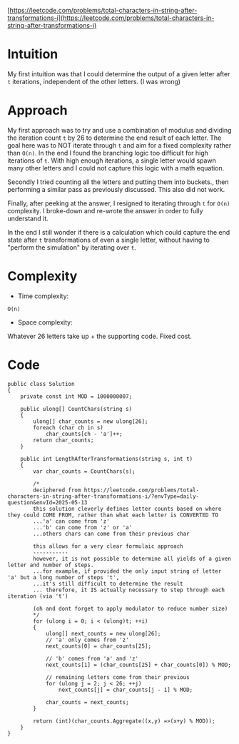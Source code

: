 [https://leetcode.com/problems/total-characters-in-string-after-transformations-i](https://leetcode.com/problems/total-characters-in-string-after-transformations-i)

# Intuition

My first intuition was that I could determine the output of a given letter after `t` iterations, independent of the other letters. (I was wrong)

# Approach

My first approach was to try and use a combination of modulus and dividing the iteration count `t` by 26 to determine the end result of each letter. The goal here was to NOT iterate through `t` and aim for a fixed complexity rather than `O(n)`. In the end I found the branching logic too difficult for high iterations of `t`. With high enough iterations, a single letter would spawn many other letters and I could not capture this logic with a math equation.

Secondly I tried counting all the letters and putting them into buckets., then performing a similar pass as previously discussed. This also did not work.

Finally, after peeking at the answer, I resigned to iterating through `t` for `O(n)` complexity. I broke-down and re-wrote the answer in order to fully understand it.

In the end I still wonder if there is a calculation which could capture the end state after `t` transformations of even a single letter, without having to "perform the simulation" by iterating over `t`.

# Complexity

- Time complexity:

`O(n)`

- Space complexity:

Whatever 26 letters take up + the supporting code. Fixed cost.

# Code

```
public class Solution
{
    private const int MOD = 1000000007;

    public ulong[] CountChars(string s)
    {
        ulong[] char_counts = new ulong[26];
        foreach (char ch in s)
            char_counts[ch - 'a']++;
        return char_counts;    
    }

    public int LengthAfterTransformations(string s, int t)
    {
        var char_counts = CountChars(s);

        /*
        deciphered from https://leetcode.com/problems/total-characters-in-string-after-transformations-i/?envType=daily-question&envId=2025-05-13
        this solution cleverly defines letter counts based on where they could COME FROM, rather than what each letter is CONVERTED TO
        ...'a' can come from 'z'
        ...'b' can come from 'z' or 'a'
        ...others chars can come from their previous char

        this allows for a very clear formulaic approach
        -----------
        however, it is not possible to determine all yields of a given letter and number of steps.
        ...for example, if provided the only input string of letter 'a' but a long number of steps 't',
        ...it's still difficult to determine the result
        ... therefore, it IS actually necessary to step through each iteration (via 't')

        (oh and dont forget to apply modulator to reduce number size)
        */
        for (ulong i = 0; i < (ulong)t; ++i)
        {
            ulong[] next_counts = new ulong[26];
            // 'a' only comes from 'z'
            next_counts[0] = char_counts[25];

            // 'b' comes from 'a' and 'z'
            next_counts[1] = (char_counts[25] + char_counts[0]) % MOD;

            // remaining letters come from their previous
            for (ulong j = 2; j < 26; ++j)
                next_counts[j] = char_counts[j - 1] % MOD;

            char_counts = next_counts;
        }

        return (int)(char_counts.Aggregate((x,y) =>(x+y) % MOD));
    }
}
```